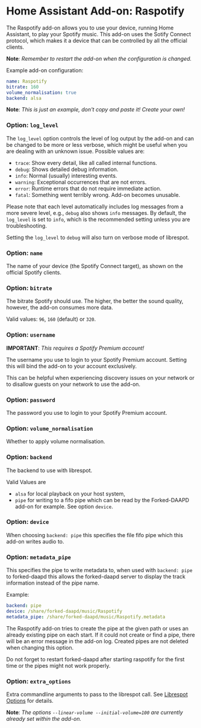 # Home Assistant Add-on: Raspotify

The Raspotify add-on allows you to use your device,
running Home Assistant, to play your Spotify music. This add-on uses the
Sotify Connect protocol, which makes it a device that can be controlled
by all the official clients.

**Note**: _Remember to restart the add-on when the configuration is changed._

Example add-on configuration:

```yaml
name: Raspotify
bitrate: 160
volume_normalisation: true
backend: alsa
```

**Note**: _This is just an example, don't copy and paste it! Create your own!_

### Option: `log_level`

The `log_level` option controls the level of log output by the add-on and can
be changed to be more or less verbose, which might be useful when you are
dealing with an unknown issue. Possible values are:

- `trace`: Show every detail, like all called internal functions.
- `debug`: Shows detailed debug information.
- `info`: Normal (usually) interesting events.
- `warning`: Exceptional occurrences that are not errors.
- `error`:  Runtime errors that do not require immediate action.
- `fatal`: Something went terribly wrong. Add-on becomes unusable.

Please note that each level automatically includes log messages from a
more severe level, e.g., `debug` also shows `info` messages. By default,
the `log_level` is set to `info`, which is the recommended setting unless
you are troubleshooting.

Setting the `log_level` to `debug` will also turn on verbose mode of librespot.

### Option: `name`

The name of your device (the Spotify Connect target), as shown on
the official Spotify clients.

### Option: `bitrate`

The bitrate Spotify should use. The higher, the better the sound quality,
however, the add-on consumes more data.

Valid values: `96`, `160` (default) or `320`.

### Option: `username`

**IMPORTANT**: _This requires a Spotify Premium account!_

The username you use to login to your Spotify Premium account. Setting
this will bind the add-on to your account exclusively.

This can be helpful when experiencing discovery issues on your network or
to disallow guests on your network to use the add-on.

### Option: `password`

The password you use to login to your Spotify Premium account.

### Option: `volume_normalisation`

Whether to apply volume normalisation.

### Option: `backend`

The backend to use with librespot.

Valid Values are
- `alsa` for local playback on your host system,
- `pipe` for writing to a fifo pipe which can be read by the Forked-DAAPD add-on for example. See option `device`.

### Option: `device`

When choosing `backend: pipe` this specifies the file fifo pipe which this add-on writes audio to.

### Option: `metadata_pipe`

This specifies the pipe to write metadata to, when used with `backend: pipe` to forked-daapd this allows the forked-daapd server to display the track information instead of the pipe name.

Example:
```yaml
backend: pipe
device: /share/forked-daapd/music/Raspotify
metadata_pipe: /share/forked-daapd/music/Raspotify.metadata
```

The Raspotify add-on tries to create the pipe at the given path or uses an already existing pipe on each start.
If it could not create or find a pipe, there will be an error message in the add-on log. Created pipes are not deleted when changing this option.

Do not forget to restart forked-daapd after starting raspotify for the first time or the pipes might not work properly.

### Option: `extra_options`

Extra commandline arguments to pass to the librespot call.
See [Librespot Options](https://github.com/librespot-org/librespot/wiki/Options) for details.

**Note**: _The options `--linear-volume --initial-volume=100` are currently already set within the add-on._
